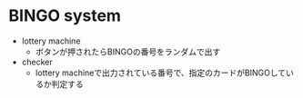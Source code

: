 # BINGO system
- lottery machine
    - ボタンが押されたらBINGOの番号をランダムで出す
- checker
    - lottery machineで出力されている番号で、指定のカードがBINGOしているか判定する